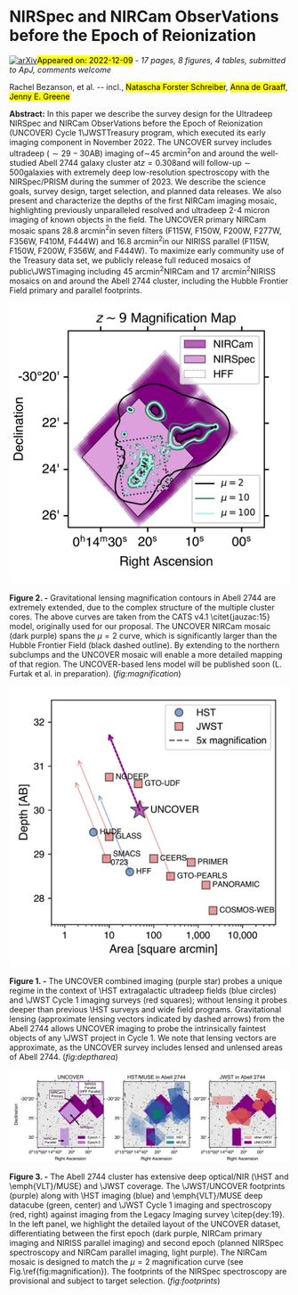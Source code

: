 <div class="macros" style="visibility:hidden;">
$\newcommand{\ensuremath}{}$
$\newcommand{\xspace}{}$
$\newcommand{\object}[1]{\texttt{#1}}$
$\newcommand{\farcs}{{.}''}$
$\newcommand{\farcm}{{.}'}$
$\newcommand{\arcsec}{''}$
$\newcommand{\arcmin}{'}$
$\newcommand{\ion}[2]{#1#2}$
$\newcommand{\textsc}[1]{\textrm{#1}}$
$\newcommand{\hl}[1]{\textrm{#1}}$
$\newcommand{\url}[1]{\href{#1}{#1}}$
$\newcommand{\dodoi}[1]{doi:~\href{http://doi.org/#1}{\nolinkurl{#1}}}$
$\newcommand{\doeprint}[1]{\href{http://ascl.net/#1}{\nolinkurl{http://ascl.net/#1}}}$
$\newcommand{\doarXiv}[1]{\href{https://arxiv.org/abs/#1}{\nolinkurl{https://arxiv.org/abs/#1}}}$
$\newcommand{\vdag}{(v)^\dagger}$
$\newcommand$
$\newcommand$
$\newcommand{\minus}{\scalebox{0.5}[1.0]{-}}$
$\newcommand{\}{natexlab}$</div>

<div class="macros" style="visibility:hidden;">
$\newcommand{$\ensuremath$}{}$
$\newcommand{$\xspace$}{}$
$\newcommand{$\object$}[1]{\texttt{#1}}$
$\newcommand{$\farcs$}{{.}''}$
$\newcommand{$\farcm$}{{.}'}$
$\newcommand{$\arcsec$}{''}$
$\newcommand{$\arcmin$}{'}$
$\newcommand{$\ion$}[2]{#1#2}$
$\newcommand{$\textsc$}[1]{\textrm{#1}}$
$\newcommand{$\hl$}[1]{\textrm{#1}}$
$\newcommand{$\url$}[1]{\href{#1}{#1}}$
$\newcommand{$\dodoi$}[1]{doi:~\href{http://doi.org/#1}{\nolinkurl{#1}}}$
$\newcommand{$\doeprint$}[1]{\href{http://ascl.net/#1}{\nolinkurl{http://ascl.net/#1}}}$
$\newcommand{$\doarXiv$}[1]{\href{https://arxiv.org/abs/#1}{\nolinkurl{https://arxiv.org/abs/#1}}}$
$\newcommand{$\vdag$}{(v)^\dagger}$
$\newcommand$
$\newcommand$
$\newcommand{$\minus$}{\scalebox{0.5}[1.0]{-}}$
$\newcommand{\}{natexlab}$</div>



<div id="title">

#  NIRSpec and NIRCam ObserVations before the Epoch of Reionization

</div>
<div id="comments">

[![arXiv](https://img.shields.io/badge/arXiv-2212.04026-b31b1b.svg)](https://arxiv.org/abs/2212.04026)<mark>Appeared on: 2022-12-09</mark> - _17 pages, 8 figures, 4 tables, submitted to ApJ, comments welcome_

</div>
<div id="authors">

Rachel Bezanson, et al. -- incl., <mark><mark>Natascha Forster Schreiber</mark></mark>, <mark><mark>Anna de Graaff</mark></mark>, <mark><mark>Jenny E. Greene</mark></mark>

</div>
<div id="abstract">

**Abstract:** In this paper we describe the survey design for the Ultradeep NIRSpec and NIRCam ObserVations before the Epoch of Reionization (UNCOVER) Cycle 1\JWSTTreasury program, which executed its early imaging component in November 2022. The UNCOVER survey includes ultradeep ($\sim29-30\mathrm{AB}$) imaging of$\sim$45 arcmin$^2$on and around the well-studied Abell 2744 galaxy cluster at$z=0.308$and will follow-up${\sim}500$galaxies with extremely deep low-resolution spectroscopy with the NIRSpec/PRISM during the summer of 2023. We describe the science goals, survey design, target selection, and planned data releases. We also present and characterize the depths of the first NIRCam imaging mosaic, highlighting previously unparalleled resolved and ultradeep 2-4 micron imaging of known objects in the field. The UNCOVER primary NIRCam mosaic spans 28.8 arcmin$^2$in seven filters (F115W, F150W, F200W, F277W, F356W, F410M, F444W) and 16.8 arcmin$^2$in our NIRISS parallel (F115W, F150W, F200W, F356W, and F444W).  To maximize early community use of the Treasury data set, we publicly release full reduced mosaics of public\JWSTimaging including 45 arcmin$^2$NIRCam and 17 arcmin$^2$NIRISS mosaics on and around the Abell 2744 cluster, including the Hubble Frontier Field primary and parallel footprints.

</div>

<div id="div_fig1">

<img src="tmp_2212.04026/./figures/magnification_HFF.png" alt="Fig2" width="100%"/>

**Figure 2. -** Gravitational lensing magnification contours in Abell 2744 are extremely extended, due to the complex structure of the multiple cluster cores. The above curves are taken from the CATS v4.1 \citet{jauzac:15} model, originally used for our proposal. The UNCOVER NIRCam mosaic (dark purple) spans the $\mu=2$ curve, which is significantly larger than the Hubble Frontier Field (black dashed outline). By extending to the northern subclumps and the UNCOVER mosaic will enable a more detailed mapping of that region. The UNCOVER-based lens model will be published soon (L. Furtak et al. in preparation).  (*fig:magnification*)

</div>
<div id="div_fig2">

<img src="tmp_2212.04026/./figures/depth_area.png" alt="Fig1" width="100%"/>

**Figure 1. -** The UNCOVER combined imaging (purple star) probes a unique regime in the context of \HST extragalactic ultradeep fields (blue circles) and \JWST Cycle 1 imaging surveys (red squares); without lensing it probes deeper than previous \HST surveys and wide field programs. Gravitational lensing (approximate lensing vectors indicated by dashed arrows) from the Abell 2744 allows UNCOVER imaging to probe the intrinsically faintest objects of any \JWST project in Cycle 1. We note that lensing vectors are approximate, as the UNCOVER survey includes lensed and unlensed areas of Abell 2744. (*fig:deptharea*)

</div>
<div id="div_fig3">

<img src="tmp_2212.04026/./figures/Footprints.png" alt="Fig3" width="100%"/>

**Figure 3. -** The Abell 2744 cluster has extensive deep optical/NIR (\HST and \emph{VLT}/MUSE) and \JWST coverage. The \JWST/UNCOVER footprints (purple) along with \HST imaging (blue) and \emph{VLT}/MUSE deep datacube (green, center) and \JWST Cycle 1 imaging and spectroscopy (red, right) against imaging from the Legacy Imaging survey \citep{dey:19}. In the left panel, we highlight the detailed layout of the UNCOVER dataset, differentiating between the first epoch (dark purple, NIRCam primary imaging and NIRISS parallel imaging) and second epoch (planned NIRSpec spectroscopy and NIRCam parallel imaging, light purple). The NIRCam mosaic is designed to match the $\mu=2$ magnification curve (see Fig.\ref{fig:magnification}). The footprints of the NIRSpec spectroscopy are provisional and subject to target selection. (*fig:footprints*)

</div>